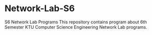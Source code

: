 # Network-Lab-S6
S6 Network Lab Programs
This repository contains program about 6th Semester KTU Computer Science Engineering Network Lab programs.
